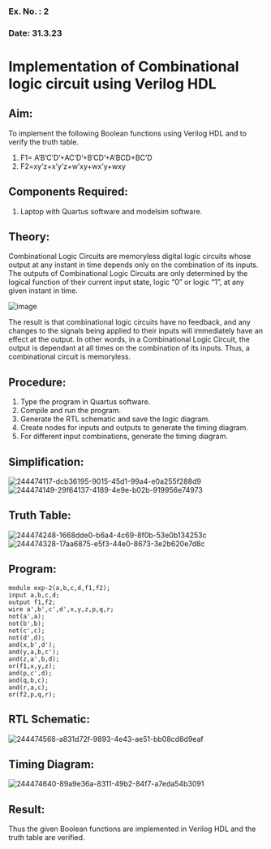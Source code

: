 ### Ex. No. : 2 
### Date: 31.3.23 
# Implementation of Combinational logic circuit using Verilog HDL
## Aim:
To implement the following Boolean functions using Verilog HDL and to verify the truth table.
1. F1= A’B’C’D’+AC’D’+B’CD’+A’BCD+BC’D
2. F2=xy’z+x’y’z+w’xy+wx’y+wxy

## Components Required:
1.	Laptop with Quartus software and modelsim software.

## Theory:
Combinational Logic Circuits are memoryless digital logic circuits whose output at any instant in time depends only on the combination of its inputs.
The outputs of Combinational Logic Circuits are only determined by the logical function of their current input state, logic “0” or logic “1”, at any given instant in time.

![image](https://github.com/rvinifa/ex.2/assets/133735746/949815d3-0912-49c7-81c0-eea1c148d48e)

The result is that combinational logic circuits have no feedback, and any changes to the signals being applied to their inputs will immediately have an effect at the output. In other words, in a Combinational Logic Circuit, the output is dependant at all times on the combination of its inputs. Thus, a combinational circuit is memoryless.

## Procedure:
1.	Type the program in Quartus software.
2.	Compile and run the program.
3.	Generate the RTL schematic and save the logic diagram.
4.	Create nodes for inputs and outputs to generate the timing diagram.
5.	For different input combinations, generate the timing diagram.

## Simplification:
![244474117-dcb36195-9015-45d1-99a4-e0a255f288d9](https://github.com/NaveenSivamalai/ex.2/assets/123792574/de99a570-62fc-40c2-9946-5eaf1dfe57d1)
![244474149-29f64137-4189-4e9e-b02b-919956e74973](https://github.com/NaveenSivamalai/ex.2/assets/123792574/4f1e4f2a-afdc-45d3-8a57-f2d7348d8439)

## Truth Table:
![244474248-1668dde0-b6a4-4c69-8f0b-53e0b134253c](https://github.com/NaveenSivamalai/ex.2/assets/123792574/19ee6dce-3081-4614-9ecb-37d4a3b9bde1)
![244474328-17aa6875-e5f3-44e0-8673-3e2b620e7d8c](https://github.com/NaveenSivamalai/ex.2/assets/123792574/102f9150-d0ce-4dd6-beaf-bd1636b531ef)

## Program:
```
module exp-2(a,b,c,d,f1,f2);
input a,b,c,d;
output f1,f2;
wire a',b',c',d',x,y,z,p,q,r;
not(a',a);
not(b',b);
not(c',c);
not(d',d);
and(x,b',d');
and(y,a,b,c');
and(z,a',b,d);
or(f1,x,y,z);
and(p,c',d);
and(q,b,c);
and(r,a,c);
or(f2,p,q,r);
```

## RTL Schematic:

![244474568-a831d72f-9893-4e43-ae51-bb08cd8d9eaf](https://github.com/NaveenSivamalai/ex.2/assets/123792574/01f5247c-cf3f-4529-b73e-80985664b130)



## Timing Diagram:

![244474640-89a9e36a-8311-49b2-84f7-a7eda54b3091](https://github.com/NaveenSivamalai/ex.2/assets/123792574/8755ed5f-37b6-4df4-82e2-2edd3d81213b)



## Result:

Thus the given Boolean functions are implemented in Verilog HDL and the truth table are verified.



